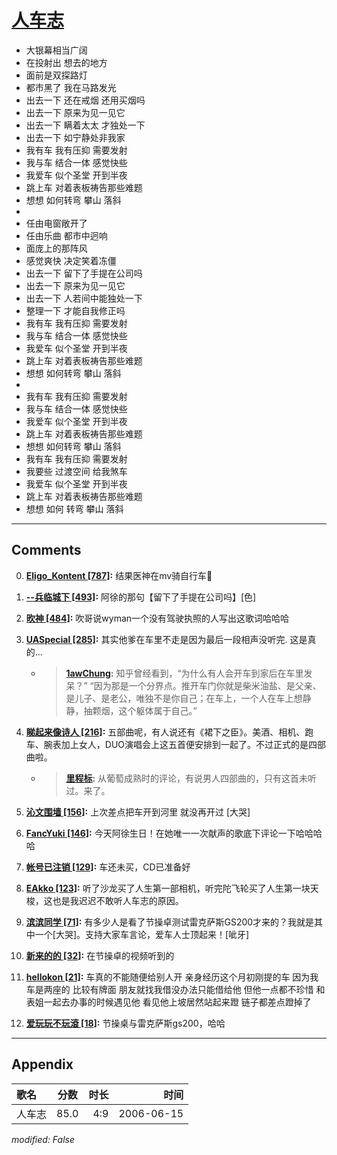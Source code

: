# [人车志](https://music.163.com/song?id=65798)

* 大银幕相当广阔
* 在投射出 想去的地方
* 面前是双探路灯
* 都市黑了 我在马路发光
* 出去一下 还在戒烟 还用买烟吗
* 出去一下 原来为见一见它
* 出去一下 瞒着太太 才独处一下
* 出去一下 如宁静处非我家
* 我有车 我有压抑 需要发射
* 我与车 结合一体 感觉快些
* 我爱车 似个圣堂 开到半夜
* 跳上车 对着表板祷告那些难题
* 想想 如何转弯 攀山 落斜
* 
* 任由电窗敞开了
* 任由乐曲 都市中迥响
* 面庞上的那阵风
* 感觉爽快 决定笑着冻僵
* 出去一下 留下了手提在公司吗
* 出去一下 原来为见一见它
* 出去一下 人若间中能独处一下
* 整理一下 才能自我修正吗
* 我有车 我有压抑 需要发射
* 我与车 结合一体 感觉快些
* 我爱车 似个圣堂 开到半夜
* 跳上车 对着表板祷告那些难题
* 想想 如何转弯 攀山 落斜
* 
* 我有车 我有压抑 需要发射
* 我与车 结合一体 感觉快些
* 我爱车 似个圣堂 开到半夜
* 跳上车 对着表板祷告那些难题
* 想想 如何转弯 攀山 落斜
* 我有车 我有压抑 需要发射
* 我要些 过渡空间 给我煞车
* 我爱车 似个圣堂 开到半夜
* 跳上车 对着表板祷告那些难题
* 想想 如何 转弯 攀山 落斜


---

## Comments
0. **[Eligo_Kontent \[787\]](https://music.163.com/#/user/home?id=7494041):** 结果医神在mv骑自行车🌚

1. **[--兵临城下 \[493\]](https://music.163.com/#/user/home?id=15846044):** 阿徐的那句【留下了手提在公司吗】[色]

2. **[欥神 \[484\]](https://music.163.com/#/user/home?id=34160623):** 吹哥说wyman一个没有驾驶执照的人写出这歌词哈哈哈

3. **[UASpecial \[285\]](https://music.163.com/#/user/home?id=101322122):**  其实他爹在车里不走是因为最后一段相声没听完. 这是真的...
	* > **[1awChung](https://music.163.com/#/user/home?id=35373346):** 知乎曾经看到，“为什么有人会开车到家后在车里发呆？” “因为那是一个分界点。推开车门你就是柴米油盐、是父亲、是儿子、是老公，唯独不是你自己；在车上，一个人在车上想静静，抽颗烟，这个躯体属于自己。”

4. **[睇起来像诗人 \[216\]](https://music.163.com/#/user/home?id=18244427):** 五部曲呢，有人说还有《裙下之臣》。美酒、相机、跑车、腕表加上女人，DUO演唱会上这五首便安排到一起了。不过正式的是四部曲啦。
	* > **[里程标](https://music.163.com/#/user/home?id=664324):** 从葡萄成熟时的评论，有说男人四部曲的，只有这首未听过。来了。

5. **[沁文围墙 \[156\]](https://music.163.com/#/user/home?id=24845619):** 上次差点把车开到河里 就没再开过 [大哭]

6. **[FancYuki \[146\]](https://music.163.com/#/user/home?id=45620693):** 今天阿徐生日！在她唯一一次献声的歌底下评论一下哈哈哈哈

7. **[帐号已注销 \[129\]](https://music.163.com/#/user/home?id=16743969):** 车还未买，CD已准备好

8. **[EAkko \[123\]](https://music.163.com/#/user/home?id=343443190):** 听了沙龙买了人生第一部相机，听完陀飞轮买了人生第一块天梭，这也是我迟迟不敢听人车志的原因。

9. **[滨滨同学 \[71\]](https://music.163.com/#/user/home?id=415524401):** 有多少人是看了节操卓测试雷克萨斯GS200才来的？我就是其中一个[大哭]。支持大家车言论，爱车人士顶起来！[呲牙]

10. **[新来的的 \[32\]](https://music.163.com/#/user/home?id=376429098):** 在节操卓的视频听到的

11. **[hellokon \[21\]](https://music.163.com/#/user/home?id=62530233):** 车真的不能随便给别人开  亲身经历这个月初刚提的车  因为我车是两座的  比较有牌面  朋友就找我借没办法只能借给他  但他一点都不珍惜 和表姐一起去办事的时候遇见他  看见他上坡居然站起来蹬 链子都差点蹬掉了

12. **[爱玩玩不玩滾 \[18\]](https://music.163.com/#/user/home?id=98992447):** 节操桌与雷克萨斯gs200，哈哈



---

## Appendix

|歌名|分数|时长|时间|
|:---|:---:|---:|---:|
|人车志|85.0|4:9|2006-06-15

*modified: False*